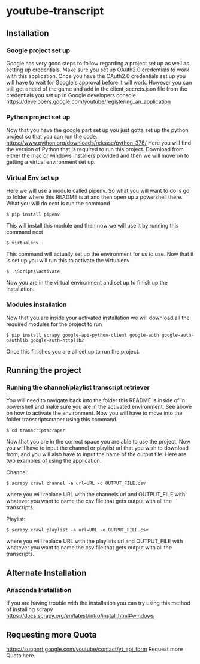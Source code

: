 # youtube-transcript

## Installation

### Google project set up

Google has very good steps to follow regarding a project set up as well as setting up credentials. Make sure you set up OAuth2.0 credentials to work with this application. Once you have the OAuth2.0 credentials set up you will have to wait for Google's approval before it will work. However you can still get ahead of the game and add in the client_secrets.json file from the credentials you set up in Google developers console.
https://developers.google.com/youtube/registering_an_application

### Python project set up

Now that you have the google part set up you just gotta set up the python project so that you can run the code.
https://www.python.org/downloads/release/python-378/ 
Here you will find the version of Python that is required to run this project. Download from either the mac or windows installers provided and then we will move on to getting a virtual environment set up.

### Virtual Env set up

Here we will use a module called pipenv. So what you will want to do is go to folder where this README is at and then open up a powershell there. What you will do next is run the command 
```
$ pip install pipenv
```
This will install this module and then now we will use it by running this command next 
```
$ virtualenv .
```
This command will actually set up the environment for us to use. Now that it is set up you will run this to activate the virtualenv
```
$ .\Scripts\activate
```
Now you are in the virtual environment and set up to finish up the installation.

### Modules installation

Now that you are inside your activated installation we will download all the required modules for the project to run
```
$ pip install scrapy google-api-python-client google-auth google-auth-oauthlib google-auth-httplib2
```
Once this finishes you are all set up to run the project.

## Running the project

### Running the channel/playlist transcript retriever

You will need to navigate back into the folder this README is inside of in powershell and make sure you are in the activated environment. See above on how to activate the environment. Now you will have to move into the folder transcriptscraper using this command.
```
$ cd transcriptscraper
```
Now that you are in the correct space you are able to use the project. Now you will have to input the channel or playlist url that you wish to download from, and you will also have to input the name of the output file. Here are two examples of using the application.

Channel:
```
$ scrapy crawl channel -a url=URL -o OUTPUT_FILE.csv
```
where you will replace URL with the channels url and OUTPUT_FILE with whatever you want to name the csv file that gets output with all the transcripts.

Playlist:
```
$ scrapy crawl playlist -a url=URL -o OUTPUT_FILE.csv
```
where you will replace URL with the playlists url and OUTPUT_FILE with whatever you want to name the csv file that gets output with all the transcripts.

## Alternate Installation

### Anaconda Installation

If you are having trouble with the installation you can try using this method of installing scrapy 
https://docs.scrapy.org/en/latest/intro/install.html#windows

## Requesting more Quota

https://support.google.com/youtube/contact/yt_api_form Request more Quota here.
